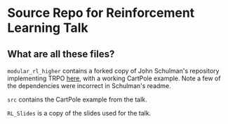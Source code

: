 # Source Repo for Reinforcement Learning Talk

## What are all these files?
<p>

`modular_rl_higher` contains a forked copy of John Schulman's repository implementing TRPO <a href="https://github.com/joschu/modular_rl" target="_blank">here</a>, with a working CartPole example. Note a few of the dependencies were incorrect in Schulman's readme.

</p>
<p>

`src` contains the CartPole example from the talk.

</p>
<p>

`RL_Slides` is a copy of the slides used for the talk.

</p>
